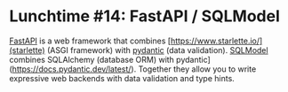 # Lunchtime #14: FastAPI / SQLModel

[FastAPI](https://fastapi.tiangolo.com/) is a web framework that combines [https://www.starlette.io/](starlette) (ASGI framework) with [pydantic](https://docs.pydantic.dev/latest/) (data validation).
[SQLModel](https://sqlmodel.tiangolo.com/) combines SQLAlchemy (database ORM) with pydantic](https://docs.pydantic.dev/latest/).
Together they allow you to write expressive web backends with data validation and type hints.
